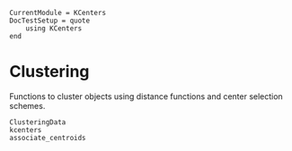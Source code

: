 ```@meta
CurrentModule = KCenters
DocTestSetup = quote
    using KCenters
end
```

# Clustering

Functions to cluster objects using distance functions and center selection schemes.


```@docs
ClusteringData
kcenters
associate_centroids
```